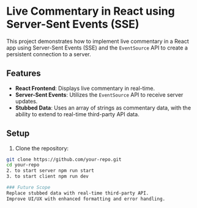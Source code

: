 # Live Commentary in React using Server-Sent Events (SSE)

This project demonstrates how to implement live commentary in a React app using Server-Sent Events (SSE) and the `EventSource` API to create a persistent connection to a server.

## Features
- **React Frontend**: Displays live commentary in real-time.
- **Server-Sent Events**: Utilizes the `EventSource` API to receive server updates.
- **Stubbed Data**: Uses an array of strings as commentary data, with the ability to extend to real-time third-party API data.

## Setup
1. Clone the repository:
```bash
git clone https://github.com/your-repo.git
cd your-repo
2. to start server npm run start
3. to start client npm run dev

### Future Scope
Replace stubbed data with real-time third-party API.
Improve UI/UX with enhanced formatting and error handling.
